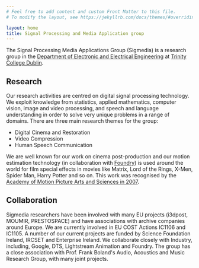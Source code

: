```yaml
---
# Feel free to add content and custom Front Matter to this file.
# To modify the layout, see https://jekyllrb.com/docs/themes/#overriding-theme-defaults

layout: home
title: Signal Processing and Media Application group
---
```


The Signal Processing Media Applications Group (Sigmedia) is a
research group in the [Department of Electronic and Electrical
Engineering](https://tcd.ie/eleceng) at [Trinity College
Dublin](https://tcd.ie/).

## Research

Our research activities are centred on digital signal processing
technology. We exploit knowledge from statistics, applied mathematics,
computer vision, image and video processing, and speech and language
understanding in order to solve very unique problems in a range of
domains. There are three main research themes for the group:

  - Digital Cinema and Restoration
  - Video Compression
  - Human Speech Communication

We are well known for our work on cinema post-production and our
motion estimation technology (in collaboration with
[Foundry](https://foundry.com)) is used around the world for film
special effects in movies like Matrix, Lord of the Rings, X-Men,
Spider Man, Harry Potter and so on. This work was recognised by the
[Academy of Motion Picture Arts and Sciences in 2007]().


## Collaboration

Sigmedia researchers have been involved with many EU projects
(i3dpost, MOUMIR, PRESTOSPACE) and have associations with archive
companies around Europe. We are currently involved in EU COST Actions
IC1106 and IC1105. A number of our current projects are funded by
Science Foundation Ireland, IRCSET and Enterprise Ireland. We
collaborate closely with Industry, including, Google, DTS, Lightstream
Animation and Foundry. The group has a close association with
Prof. Frank Boland's Audio, Acoustics and Music Research Group, with
many joint projects.
